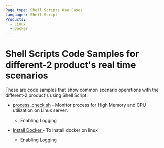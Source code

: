 ```yaml
---
Page_type: Shell Scripts Use Cases
Languages: Shell Script
Products:
  - Linux
  - Docker
---
```


# Shell Scripts Code Samples for different-2 product's real time scenarios

These are code samples that show common scenario operations with the different-2 product's using Shell Script. 

- [process_check.sh](https://github.com/yogi0001122/DevOps/blob/master/Ansible/Process-Monitoring-UseCase1/processcheck.sh) - Monitor process for High Memory and CPU utilization on Linux server:
    - Enabling Logging
    
- [Install Docker ](https://github.com/yogi0001122/DevOps/blob/master/Docker/python-flask-app/install_docker.sh) - To install docker on linux
    - Enabling Logging
